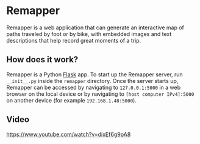 # Remapper

Remapper is a web application that can generate an interactive map of paths traveled by foot or by bike, with embedded images and text descriptions that help record great moments of a trip.

## How does it work?

Remapper is a Python [Flask](https://www.palletsprojects.com/p/flask/) app. To start up the Remapper server, run `__init__.py` inside the `remapper` directory. Once the server starts up, Remapper can be accessed by navigating to `127.0.0.1:5000` in a web browser on the local device or by navigating to `[host computer IPv4]:5000` on another device (for example `192.168.1.48:5000`).

## Video
https://www.youtube.com/watch?v=dixEf6g9pA8

